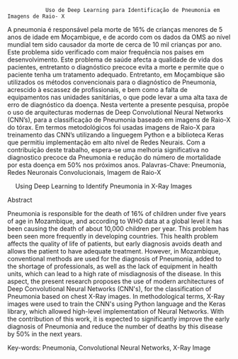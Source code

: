 				Uso de Deep Learning para Identificação de Pneumonia em Imagens de Raio- X

A pneumonia é responsável pela morte de 16% de crianças menores de 5 anos de idade em Moçambique, e de acordo com os dados da OMS ao nível mundial tem sido causador da morte de cerca de 10 mil crianças por ano. Este problema sido verificado com maior frequência nos países em desenvolvimento. Este problema de saúde afecta a qualidade de vida dos pacientes, entretanto o diagnóstico precoce evita a morte e permite que o paciente tenha um tratamento adequado. Entretanto, em Moçambique são utilizados os métodos convencionais para o diagnóstico de Pneumonia, acrescido à escassez de profissionais, e bem como a falta de equipamentos nas unidades sanitárias, o que pode levar a uma alta taxa de erro de diagnóstico da doença. Nesta vertente a presente pesquisa, propõe o uso de arquitecturas modernas de Deep Convolutional Neural Networks (CNN’s), para a classificação de Pneumonia baseado em imagens de Raio-X do tórax.  Em termos metodológicos foi usadas imagens de Raio-X para treinamento das CNN’s utilizando a linguegem Python e a biblioteca Keras que permitiu implementação em alto nível de Redes Neurais. Com a contribuição deste trabalho, espera-se uma melhoria significativa no diagnostico precoce da Pneumonia e redução do número de mortalidade por esta doença em 50% nos próximos anos.
Palavras-Chave: Pneumonia, Redes Neuronais Convolucionais, Imagem de Raio-X



 
					Using Deep Learning to Identify Pneumonia in X-Ray Images


Abstract

Pneumonia is responsible for the death of 16% of children under five years of age in Mozambique, and according to WHO data at a global level it has been causing the death of about 10,000 children per year. This problem has been seen more frequently in developing countries. This health problem affects the quality of life of patients, but early diagnosis avoids death and allows the patient to have adequate treatment. However, in Mozambique, conventional methods are used for the diagnosis of Pneumonia, added to the shortage of professionals, as well as the lack of equipment in health units, which can lead to a high rate of misdiagnosis of the disease. In this aspect, the present research proposes the use of modern architectures of Deep Convolutional Neural Networks (CNN's), for the classification of Pneumonia based on chest X-Ray images.  In methodological terms, X-Ray images were used to train the CNN's using Python language and the Keras library, which allowed high-level implementation of Neural Networks. With the contribution of this work, it is expected to significantly improve the early diagnosis of Pneumonia and reduce the number of deaths by this disease by 50% in the next years.

Key-words: Pneumonia, Convolutional Neural Networks, X-Ray Image
